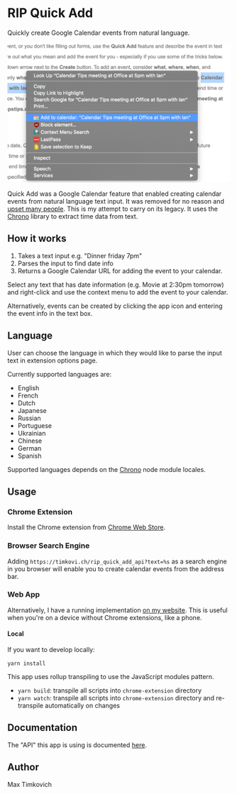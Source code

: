 # RIP Quick Add

Quickly create Google Calendar events from natural language.

![preview.png](https://raw.githubusercontent.com/mtimkovich/rip_quick_add/main/preview.png)

Quick Add was a Google Calendar feature that enabled creating calendar events from natural language text input. It was removed for no reason and [upset many people][support]. This is my attempt to carry on its legacy. It uses the [Chrono][chrono] library to extract time data from text.

## How it works

1. Takes a text input e.g. "Dinner friday 7pm"
2. Parses the input to find date info
3. Returns a Google Calendar URL for adding the event to your calendar.

Select any text that has date information (e.g. Movie at 2:30pm tomorrow) and right-click and use the context menu to add the event to your calendar.

Alternatively, events can be created by clicking the app icon and entering the event info in the text box.

## Language

User can choose the language in which they would like to parse the input text in extension options page.

Currently supported languages are:
* English
* French
* Dutch
* Japanese
* Russian
* Portuguese
* Ukrainian
* Chinese
* German
* Spanish

Supported languages depends on the [Chrono](https://github.com/wanasit/chrono?tab=readme-ov-file#locales) node module locales.

## Usage

### Chrome Extension
Install the Chrome extension from [Chrome Web Store][webstore].

### Browser Search Engine

Adding `https://timkovi.ch/rip_quick_add_api?text=%s` as a search engine in you browser will enable you to create calendar events from the address bar.

### Web App
Alternatively, I have a running implementation [on my website][max]. This is useful when you're on a device without Chrome extensions, like a phone.

#### Local
If you want to develop locally:

```
yarn install
```

This app uses rollup transpiling to use the JavaScript modules pattern.
* `yarn build`: transpile all scripts into `chrome-extension` directory
* `yarn watch`: transpile all scripts into `chrome-extension` directory and re-transpile automatically on changes

## Documentation

The "API" this app is using is documented [here][docs].

## Author

Max Timkovich

[support]: https://support.google.com/calendar/thread/55538170/can-quick-add-be-reinstated?hl=en
[docs]: https://github.com/InteractionDesignFoundation/add-event-to-calendar-docs/blob/main/services/google.md#google
[max]: https://timkovi.ch/rip_quick_add
[chrono]: https://github.com/wanasit/chrono
[webstore]: https://chrome.google.com/webstore/detail/rip-quick-add/einookkhlkagdckkngcebldmicpilpmk
